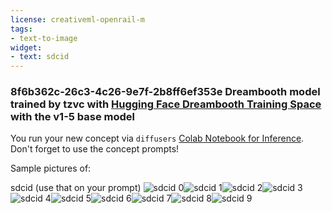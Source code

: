 ```yaml
---
license: creativeml-openrail-m
tags:
- text-to-image
widget:
- text: sdcid
---
```

### 8f6b362c-26c3-4c26-9e7f-2b8ff6ef353e Dreambooth model trained by tzvc with [Hugging Face Dreambooth Training Space](https://huggingface.co/spaces/multimodalart/dreambooth-training) with the v1-5 base model

You run your new concept via `diffusers` [Colab Notebook for Inference](https://colab.research.google.com/github/huggingface/notebooks/blob/main/diffusers/sd_dreambooth_inference.ipynb). Don't forget to use the concept prompts! 

Sample pictures of:
  
  
  
  
  
  
  
  
  
sdcid (use that on your prompt) 
![sdcid 0](https://huggingface.co/tzvc/8f6b362c-26c3-4c26-9e7f-2b8ff6ef353e/resolve/main/concept_images/sdcid_%281%29.jpg)![sdcid 1](https://huggingface.co/tzvc/8f6b362c-26c3-4c26-9e7f-2b8ff6ef353e/resolve/main/concept_images/sdcid_%282%29.jpg)![sdcid 2](https://huggingface.co/tzvc/8f6b362c-26c3-4c26-9e7f-2b8ff6ef353e/resolve/main/concept_images/sdcid_%283%29.jpg)![sdcid 3](https://huggingface.co/tzvc/8f6b362c-26c3-4c26-9e7f-2b8ff6ef353e/resolve/main/concept_images/sdcid_%284%29.jpg)![sdcid 4](https://huggingface.co/tzvc/8f6b362c-26c3-4c26-9e7f-2b8ff6ef353e/resolve/main/concept_images/sdcid_%285%29.jpg)![sdcid 5](https://huggingface.co/tzvc/8f6b362c-26c3-4c26-9e7f-2b8ff6ef353e/resolve/main/concept_images/sdcid_%286%29.jpg)![sdcid 6](https://huggingface.co/tzvc/8f6b362c-26c3-4c26-9e7f-2b8ff6ef353e/resolve/main/concept_images/sdcid_%287%29.jpg)![sdcid 7](https://huggingface.co/tzvc/8f6b362c-26c3-4c26-9e7f-2b8ff6ef353e/resolve/main/concept_images/sdcid_%288%29.jpg)![sdcid 8](https://huggingface.co/tzvc/8f6b362c-26c3-4c26-9e7f-2b8ff6ef353e/resolve/main/concept_images/sdcid_%289%29.jpg)![sdcid 9](https://huggingface.co/tzvc/8f6b362c-26c3-4c26-9e7f-2b8ff6ef353e/resolve/main/concept_images/sdcid_%2810%29.jpg)
